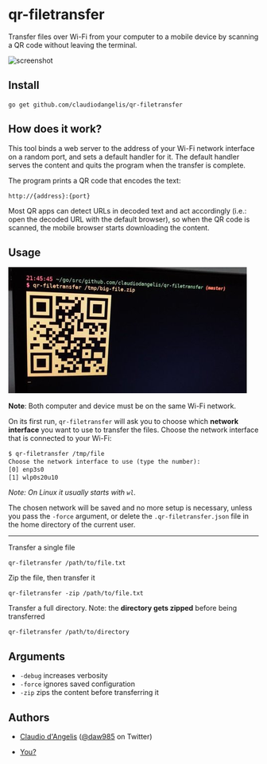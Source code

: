 # qr-filetransfer

Transfer files over Wi-Fi from your computer to a mobile device by scanning a QR code without leaving the terminal.

![screenshot](demo.gif)

## Install

```
go get github.com/claudiodangelis/qr-filetransfer
```

## How does it work?

This tool binds a web server to the address of your Wi-Fi network interface on a random port, and sets a default handler for it. The default handler serves the content and quits the program when the transfer is complete.

The program prints a QR code that encodes the text:

```
http://{address}:{port}
```

Most QR apps can detect URLs in decoded text and act accordingly (i.e.: open the decoded URL with the default browser), so when the QR code is scanned, the mobile browser starts downloading the content.

## Usage
![Screenshot](screenshot.jpg)


**Note**: Both computer and device must be on the same Wi-Fi network.

On its first run, `qr-filetransfer` will ask you to choose which **network interface** you want to use to transfer the files. Choose the network interface that is connected to your Wi-Fi:

```
$ qr-filetransfer /tmp/file
Choose the network interface to use (type the number):
[0] enp3s0
[1] wlp0s20u10
```

_Note: On Linux it usually starts with `wl`._

The chosen network will be saved and no more setup is necessary, unless you pass the `-force` argument, or delete the `.qr-filetransfer.json` file in the home directory of the current user.



---


Transfer a single file

```
qr-filetransfer /path/to/file.txt
```

Zip the file, then transfer it

```
qr-filetransfer -zip /path/to/file.txt
```

Transfer a full directory. Note: the **directory gets zipped** before being transferred

```
qr-filetransfer /path/to/directory
```


## Arguments

- `-debug` increases verbosity
- `-force` ignores saved configuration
- `-zip` zips the content before transferring it


## Authors

- [Claudio d'Angelis](claudiodangelis@gmail.com) ([@daw985](https://twitter.com/daw985) on Twitter)

- [You?](https://github.com/claudiodangelis/qr-filetransfer/fork)
